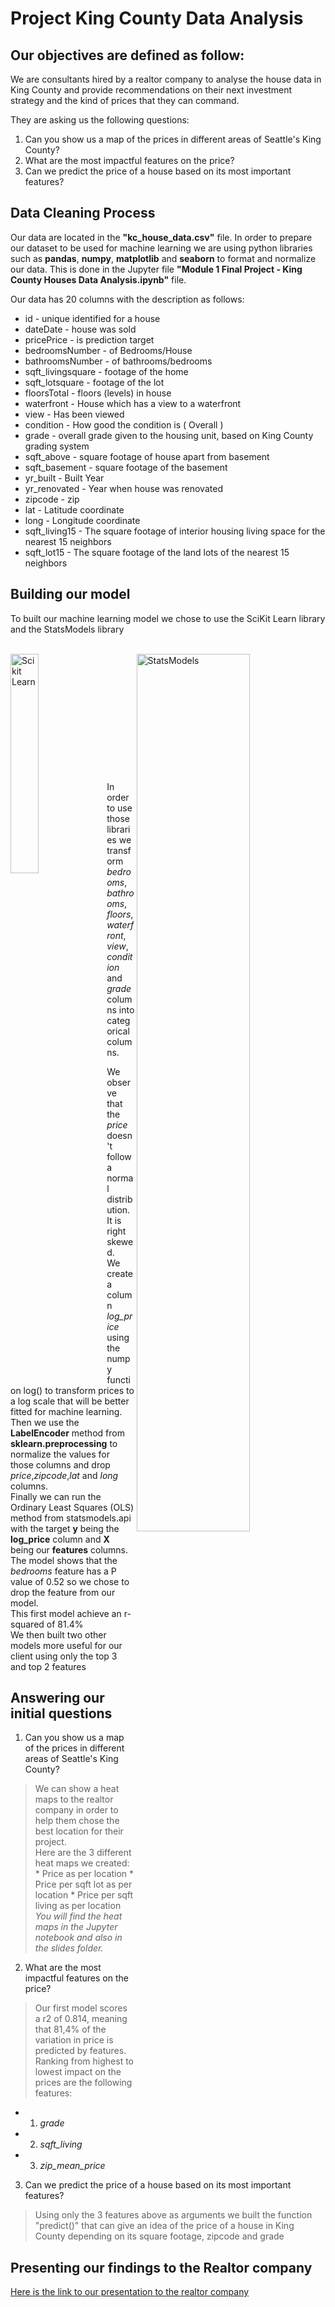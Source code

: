 # Project King County Data Analysis


## Our objectives are defined as follow:
We are consultants hired by a realtor company to analyse the house data in King County and provide recommendations on their next investment strategy and the kind of prices that they can command.

They are asking us the following questions:
1. Can you show us a map of the prices in different areas of Seattle's King County?
2. What are the most impactful features on the price?
3. Can we predict the price of a house based on its most important features?

## Data Cleaning Process
Our data are located in the **"kc_house_data.csv"** file.
In order to prepare our dataset to be used for machine learning we are using python libraries such as **pandas**, **numpy**, **matplotlib** and **seaborn** to format and normalize our data.
This is done in the Jupyter file **"Module 1 Final Project - King County Houses Data Analysis.ipynb"** file.

Our data has 20 columns with the description as follows:
* id			- unique identified for a house
* dateDate		- house was sold
* pricePrice		- is prediction target
* bedroomsNumber	- of Bedrooms/House
* bathroomsNumber	- of bathrooms/bedrooms
* sqft_livingsquare	- footage of the home
* sqft_lotsquare	- footage of the lot
* floorsTotal		- floors (levels) in house
* waterfront		- House which has a view to a waterfront
* view			- Has been viewed
* condition		- How good the condition is ( Overall )
* grade			- overall grade given to the housing unit, based on King County grading system
* sqft_above		- square footage of house apart from basement
* sqft_basement		- square footage of the basement
* yr_built		- Built Year
* yr_renovated		- Year when house was renovated
* zipcode		- zip
* lat			- Latitude coordinate
* long			- Longitude coordinate
* sqft_living15		- The square footage of interior housing living space for the nearest 15 neighbors
* sqft_lot15		- The square footage of the land lots of the nearest 15 neighbors

## Building our model
To built our machine learning model we chose to use the SciKit Learn library and the StatsModels library
<br><br>

<div><a href="https://scikit-learn.org/"><img src="https://upload.wikimedia.org/wikipedia/commons/thumb/0/05/Scikit_learn_logo_small.svg/1200px-Scikit_learn_logo_small.svg.png" alt="Scikit Learn" width="30%" align="left"/></a>
<a href="https://www.statsmodels.org/"><img src="https://www.statsmodels.org/stable/_static/statsmodels_hybi_banner.png" alt="StatsModels" width="60%" align="right"/></a></div>

<br><br><br><br><br><br><br><br><br><br><br><br>
In order to use those libraries we transform *bedrooms*, *bathrooms*, *floors*, *waterfront*, *view*, *condition* and *grade* columns into categorical columns.</br>

We observe that the _price_ doesn't follow a normal distribution. It is right skewed.<br>
We create a column *log_price* using the numpy function log() to transform prices to a log scale that will be better fitted for machine learning.</br>
Then we use the **LabelEncoder** method from **sklearn.preprocessing** to normalize the values for those columns and drop *price*,*zipcode*,*lat* and *long* columns.</br>
Finally we can run the Ordinary Least Squares (OLS) method from statsmodels.api with the target **y** being the **log_price** column and **X** being our **features** columns.</br>
The model shows that the *bedrooms* feature has a P value of 0.52 so we chose to drop the feature from our model.<br>
This first model achieve an r-squared of 81.4%<br>
We then built two other models more useful for our client using only the top 3 and top 2 features<br>

## Answering our initial questions
1. Can you show us a map of the prices in different areas of Seattle's King County?<br>
  > We can show a heat maps to the realtor company in order to help them chose the best location for their project.<br/>
  > Here are the 3 different heat maps we created:
    * Price as per location
    * Price per sqft lot as per location
    * Price per sqft living as per location
  > <br/>_You will find the heat maps in the Jupyter notebook and also in the slides folder._

2. What are the most impactful features on the price?<br>
  > Our first model scores a r2 of 0.814, meaning that 81,4% of the variation in price is predicted by features.<br/>
  > Ranking from highest to lowest impact on the prices are the following features:
  * 1. *grade*
  * 2. *sqft_living*
  * 3. *zip\_mean_price*

3. Can we predict the price of a house based on its most important features?<br>
  > Using only the 3 features above as arguments we built the function "predict()" that can give an idea of the price of a house in King County depending on its square footage, zipcode and grade</br>

## Presenting our findings to the Realtor company
<a href="https://docs.google.com/presentation/d/1fiWHrEDXgNAzFV6xIbLRCp-XWDJjh-3yyQ32P3ClCtg/edit?usp=sharing">Here is the link to our presentation to the realtor company</a>


